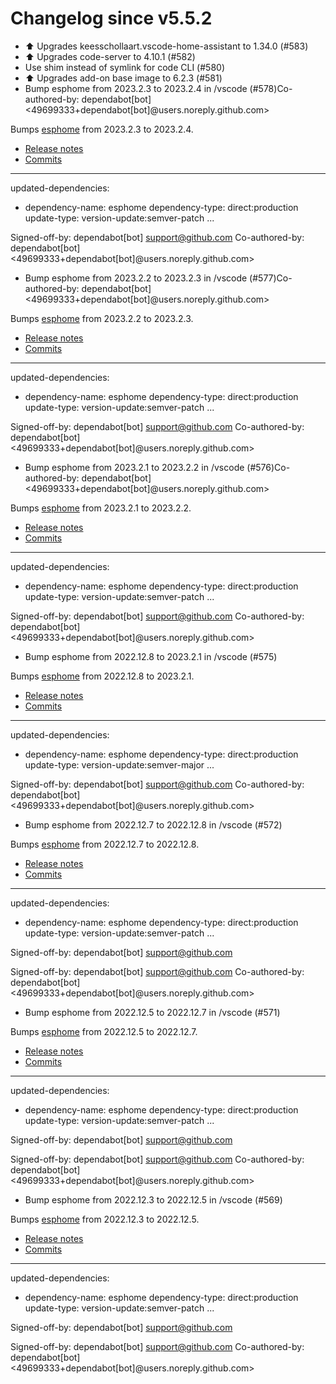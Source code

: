 # Changelog since v5.5.2
- ⬆️ Upgrades keesschollaart.vscode-home-assistant to 1.34.0 (#583) 
- ⬆️ Upgrades code-server to 4.10.1 (#582) 
- Use shim instead of symlink for code CLI (#580) 
- ⬆️ Upgrades add-on base image to 6.2.3 (#581) 
- Bump esphome from 2023.2.3 to 2023.2.4 in /vscode (#578)Co-authored-by: dependabot[bot] <49699333+dependabot[bot]@users.noreply.github.com>

Bumps [esphome](https://github.com/esphome/esphome) from 2023.2.3 to 2023.2.4.
- [Release notes](https://github.com/esphome/esphome/releases)
- [Commits](https://github.com/esphome/esphome/compare/2023.2.3...2023.2.4)

---
updated-dependencies:
- dependency-name: esphome
  dependency-type: direct:production
  update-type: version-update:semver-patch
...

Signed-off-by: dependabot[bot] <support@github.com>
Co-authored-by: dependabot[bot] <49699333+dependabot[bot]@users.noreply.github.com> 
- Bump esphome from 2023.2.2 to 2023.2.3 in /vscode (#577)Co-authored-by: dependabot[bot] <49699333+dependabot[bot]@users.noreply.github.com>

Bumps [esphome](https://github.com/esphome/esphome) from 2023.2.2 to 2023.2.3.
- [Release notes](https://github.com/esphome/esphome/releases)
- [Commits](https://github.com/esphome/esphome/compare/2023.2.2...2023.2.3)

---
updated-dependencies:
- dependency-name: esphome
  dependency-type: direct:production
  update-type: version-update:semver-patch
...

Signed-off-by: dependabot[bot] <support@github.com>
Co-authored-by: dependabot[bot] <49699333+dependabot[bot]@users.noreply.github.com> 
- Bump esphome from 2023.2.1 to 2023.2.2 in /vscode (#576)Co-authored-by: dependabot[bot] <49699333+dependabot[bot]@users.noreply.github.com>

Bumps [esphome](https://github.com/esphome/esphome) from 2023.2.1 to 2023.2.2.
- [Release notes](https://github.com/esphome/esphome/releases)
- [Commits](https://github.com/esphome/esphome/compare/2023.2.1...2023.2.2)

---
updated-dependencies:
- dependency-name: esphome
  dependency-type: direct:production
  update-type: version-update:semver-patch
...

Signed-off-by: dependabot[bot] <support@github.com>
Co-authored-by: dependabot[bot] <49699333+dependabot[bot]@users.noreply.github.com> 
- Bump esphome from 2022.12.8 to 2023.2.1 in /vscode (#575)

Bumps [esphome](https://github.com/esphome/esphome) from 2022.12.8 to 2023.2.1.
- [Release notes](https://github.com/esphome/esphome/releases)
- [Commits](https://github.com/esphome/esphome/compare/2022.12.8...2023.2.1)

---
updated-dependencies:
- dependency-name: esphome
  dependency-type: direct:production
  update-type: version-update:semver-major
...

Signed-off-by: dependabot[bot] <support@github.com>
Co-authored-by: dependabot[bot] <49699333+dependabot[bot]@users.noreply.github.com> 
- Bump esphome from 2022.12.7 to 2022.12.8 in /vscode (#572)

Bumps [esphome](https://github.com/esphome/esphome) from 2022.12.7 to 2022.12.8.
- [Release notes](https://github.com/esphome/esphome/releases)
- [Commits](https://github.com/esphome/esphome/compare/2022.12.7...2022.12.8)

---
updated-dependencies:
- dependency-name: esphome
  dependency-type: direct:production
  update-type: version-update:semver-patch
...

Signed-off-by: dependabot[bot] <support@github.com>

Signed-off-by: dependabot[bot] <support@github.com>
Co-authored-by: dependabot[bot] <49699333+dependabot[bot]@users.noreply.github.com> 
- Bump esphome from 2022.12.5 to 2022.12.7 in /vscode (#571)

Bumps [esphome](https://github.com/esphome/esphome) from 2022.12.5 to 2022.12.7.
- [Release notes](https://github.com/esphome/esphome/releases)
- [Commits](https://github.com/esphome/esphome/compare/2022.12.5...2022.12.7)

---
updated-dependencies:
- dependency-name: esphome
  dependency-type: direct:production
  update-type: version-update:semver-patch
...

Signed-off-by: dependabot[bot] <support@github.com>

Signed-off-by: dependabot[bot] <support@github.com>
Co-authored-by: dependabot[bot] <49699333+dependabot[bot]@users.noreply.github.com> 
- Bump esphome from 2022.12.3 to 2022.12.5 in /vscode (#569)

Bumps [esphome](https://github.com/esphome/esphome) from 2022.12.3 to 2022.12.5.
- [Release notes](https://github.com/esphome/esphome/releases)
- [Commits](https://github.com/esphome/esphome/compare/2022.12.3...2022.12.5)

---
updated-dependencies:
- dependency-name: esphome
  dependency-type: direct:production
  update-type: version-update:semver-patch
...

Signed-off-by: dependabot[bot] <support@github.com>

Signed-off-by: dependabot[bot] <support@github.com>
Co-authored-by: dependabot[bot] <49699333+dependabot[bot]@users.noreply.github.com> 
